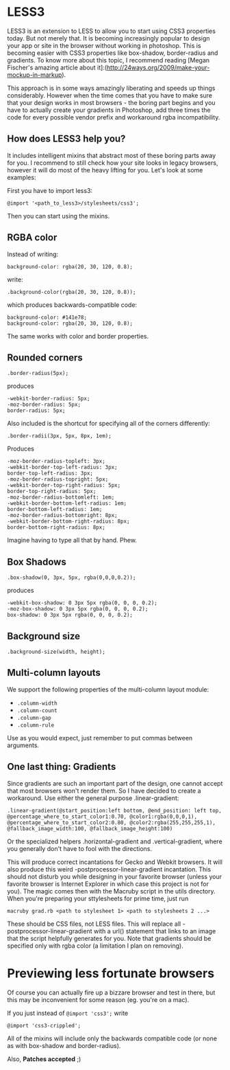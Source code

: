 LESS3
=====

LESS3 is an extension to LESS to allow you to start using CSS3 properties today. But not merely that. It is becoming increasingly popular to design your app or site in the browser without working in photoshop. This is becoming easier with CSS3 properties like box-shadow, border-radius and gradients. To know more about this topic, I recommend reading [Megan Fischer's amazing article about it]:(http://24ways.org/2009/make-your-mockup-in-markup).

This approach is in some ways amazingly liberating and speeds up things considerably. However when the time comes that you have to make sure that your design works in most browsers - the boring part begins and you have to actually create your gradients in Photoshop, add three times the code for every possible vendor prefix and workaround rgba incompatibility.

How does LESS3 help you?
------------------------

It includes intelligent mixins that abstract most of these boring parts away for you. I recommend to still check how your site looks in legacy browsers, however it will do most of the heavy lifting for you. Let's look at some examples:

First you have to import less3:

    @import '<path_to_less3>/stylesheets/css3';
    
Then you can start using the mixins.

RGBA color
----------

Instead of writing:

    background-color: rgba(20, 30, 120, 0.8);
    
write:

    .background-color(rgba(20, 30, 120, 0.8));
    
which produces backwards-compatible code:
    
    background-color: #141e78;
    background-color: rgba(20, 30, 120, 0.8);
    
The same works with color and border properties.

Rounded corners
---------------

    .border-radius(5px);

produces
    
    -webkit-border-radius: 5px;
    -moz-border-radius: 5px;
    border-radius: 5px;

Also included is the shortcut for specifying all of the corners differently:

    .border-radii(3px, 5px, 8px, 1em);
    
Produces

    -moz-border-radius-topleft: 3px;
    -webkit-border-top-left-radius: 3px;
    border-top-left-radius: 3px;
    -moz-border-radius-topright: 5px;
    -webkit-border-top-right-radius: 5px;
    border-top-right-radius: 5px;
    -moz-border-radius-bottomleft: 1em;
    -webkit-border-bottom-left-radius: 1em;
    border-bottom-left-radius: 1em;
    -moz-border-radius-bottomright: 8px;
    -webkit-border-bottom-right-radius: 8px;
    border-bottom-right-radius: 8px;
    
Imagine having to type all that by hand. Phew.

Box Shadows
-----------

    .box-shadow(0, 3px, 5px, rgba(0,0,0,0.2));
    
produces

    -webkit-box-shadow: 0 3px 5px rgba(0, 0, 0, 0.2);
    -moz-box-shadow: 0 3px 5px rgba(0, 0, 0, 0.2);
    box-shadow: 0 3px 5px rgba(0, 0, 0, 0.2);

Background size
---------------

    .background-size(width, height);
    
Multi-column layouts
--------------------

We support the following properties of the multi-column layout module:

- `.column-width`
- `.column-count`
- `.column-gap`
- `.column-rule`

Use as you would expect, just remember to put commas between arguments.

One last thing: Gradients
-------------------------

Since gradients are such an important part of the design, one cannot accept that most browsers won't render them. So I have decided to create a workaround. Use either the general purpose .linear-gradient:

    .linear-gradient(@start_position:left bottom, @end_position: left top, @percentage_where_to_start_color1:0.70, @color1:rgba(0,0,0,1), @percentage_where_to_start_color2:0.80, @color2:rgba(255,255,255,1), @fallback_image_width:100, @fallback_image_height:100)
    
Or the specialized helpers .horizontal-gradient and .vertical-gradient, where you generally don't have to fool with the directions.

This will produce correct incantations for Gecko and Webkit browsers. It will also produce this weird -postprocessor-linear-gradient incantation. This should not disturb you while designing in your favorite browser (unless your favorite browser is Internet Explorer in which case this project is not for you). The magic comes then with the Macruby script in the utils directory. When you're preparing your sttylesheets for prime time, just run     

    macruby grad.rb <path to stylesheet 1> <path to stylesheets 2 ...>
    
These should be CSS files, not LESS files. This will replace all -postprocessor-linear-gradient with a url() statement that links to an image that the script helpfully generates for you. Note that gradients should be specified only with rgba color (a limitation I plan on removing).

Previewing less fortunate browsers
==================================

Of course you can actually fire up a bizzare browser and test in there, but this may be inconvenient for some reason (eg. you're on a mac).

If you just instead of `@import 'css3';` write

    @import 'css3-crippled';
    
All of the mixins will include only the backwards compatible code (or none as with box-shadow and border-radius).

Also, **Patches accepted** ;)